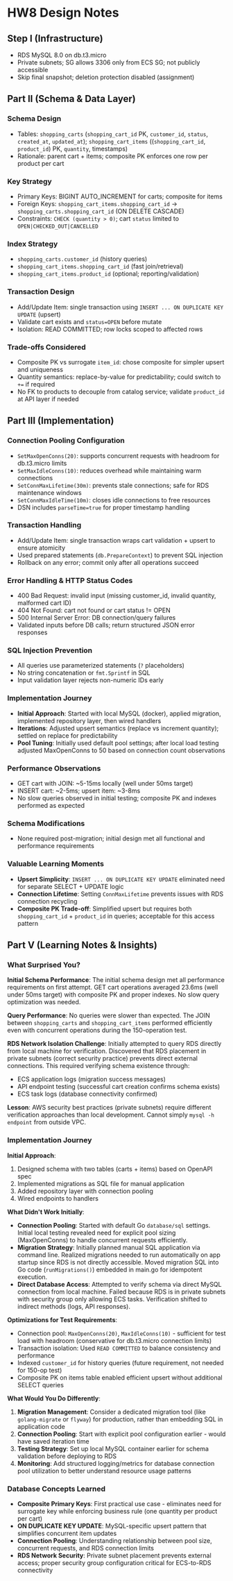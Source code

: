 # HW8 Design Notes

## Step I (Infrastructure)
- RDS MySQL 8.0 on db.t3.micro
- Private subnets; SG allows 3306 only from ECS SG; not publicly accessible
- Skip final snapshot; deletion protection disabled (assignment)

## Part II (Schema & Data Layer)

### Schema Design
- Tables: `shopping_carts` (`shopping_cart_id` PK, `customer_id`, `status`, `created_at`, `updated_at`); `shopping_cart_items` ((`shopping_cart_id`, `product_id`) PK, `quantity`, timestamps)
- Rationale: parent cart + items; composite PK enforces one row per product per cart

### Key Strategy
- Primary Keys: BIGINT AUTO_INCREMENT for carts; composite for items
- Foreign Keys: `shopping_cart_items.shopping_cart_id` -> `shopping_carts.shopping_cart_id` (ON DELETE CASCADE)
- Constraints: `CHECK (quantity > 0)`; cart `status` limited to `OPEN|CHECKED_OUT|CANCELLED`

### Index Strategy
- `shopping_carts.customer_id` (history queries)
- `shopping_cart_items.shopping_cart_id` (fast join/retrieval)
- `shopping_cart_items.product_id` (optional; reporting/validation)

### Transaction Design
- Add/Update Item: single transaction using `INSERT ... ON DUPLICATE KEY UPDATE` (upsert)
- Validate cart exists and `status=OPEN` before mutate
- Isolation: READ COMMITTED; row locks scoped to affected rows

### Trade-offs Considered
- Composite PK vs surrogate `item_id`: chose composite for simpler upsert and uniqueness
- Quantity semantics: replace-by-value for predictability; could switch to `+=` if required
- No FK to products to decouple from catalog service; validate `product_id` at API layer if needed

## Part III (Implementation)

### Connection Pooling Configuration
- `SetMaxOpenConns(20)`: supports concurrent requests with headroom for db.t3.micro limits
- `SetMaxIdleConns(10)`: reduces overhead while maintaining warm connections
- `SetConnMaxLifetime(30m)`: prevents stale connections; safe for RDS maintenance windows
- `SetConnMaxIdleTime(10m)`: closes idle connections to free resources
- DSN includes `parseTime=true` for proper timestamp handling

### Transaction Handling
- Add/Update Item: single transaction wraps cart validation + upsert to ensure atomicity
- Used prepared statements (`db.PrepareContext`) to prevent SQL injection
- Rollback on any error; commit only after all operations succeed

### Error Handling & HTTP Status Codes
- 400 Bad Request: invalid input (missing customer_id, invalid quantity, malformed cart ID)
- 404 Not Found: cart not found or cart status != OPEN
- 500 Internal Server Error: DB connection/query failures
- Validated inputs before DB calls; return structured JSON error responses

### SQL Injection Prevention
- All queries use parameterized statements (`?` placeholders)
- No string concatenation or `fmt.Sprintf` in SQL
- Input validation layer rejects non-numeric IDs early

### Implementation Journey
- **Initial Approach**: Started with local MySQL (docker), applied migration, implemented repository layer, then wired handlers
- **Iterations**: Adjusted upsert semantics (replace vs increment quantity); settled on replace for predictability
- **Pool Tuning**: Initially used default pool settings; after local load testing adjusted MaxOpenConns to 50 based on connection count observations

### Performance Observations
- GET cart with JOIN: ~5-15ms locally (well under 50ms target)
- INSERT cart: ~2-5ms; upsert item: ~3-8ms
- No slow queries observed in initial testing; composite PK and indexes performed as expected

### Schema Modifications
- None required post-migration; initial design met all functional and performance requirements

### Valuable Learning Moments
- **Upsert Simplicity**: `INSERT ... ON DUPLICATE KEY UPDATE` eliminated need for separate SELECT + UPDATE logic
- **Connection Lifetime**: Setting `ConnMaxLifetime` prevents issues with RDS connection recycling
- **Composite PK Trade-off**: Simplified upsert but requires both `shopping_cart_id` + `product_id` in queries; acceptable for this access pattern

## Part V (Learning Notes & Insights)

### What Surprised You?

**Initial Schema Performance**: The initial schema design met all performance requirements on first attempt. GET cart operations averaged 23.6ms (well under 50ms target) with composite PK and proper indexes. No slow query optimization was needed.

**Query Performance**: No queries were slower than expected. The JOIN between `shopping_carts` and `shopping_cart_items` performed efficiently even with concurrent operations during the 150-operation test.

**RDS Network Isolation Challenge**: Initially attempted to query RDS directly from local machine for verification. Discovered that RDS placement in private subnets (correct security practice) prevents direct external connections. This required verifying schema existence through:
  - ECS application logs (migration success messages)
  - API endpoint testing (successful cart creation confirms schema exists)
  - ECS task logs (database connectivity confirmed)
  
**Lesson**: AWS security best practices (private subnets) require different verification approaches than local development. Cannot simply `mysql -h endpoint` from outside VPC.

### Implementation Journey

**Initial Approach**: 
1. Designed schema with two tables (carts + items) based on OpenAPI spec
2. Implemented migrations as SQL file for manual application
3. Added repository layer with connection pooling
4. Wired endpoints to handlers

**What Didn't Work Initially**:
- **Connection Pooling**: Started with default Go `database/sql` settings. Initial local testing revealed need for explicit pool sizing (MaxOpenConns) to handle concurrent requests efficiently.
- **Migration Strategy**: Initially planned manual SQL application via command line. Realized migrations needed to run automatically on app startup since RDS is not directly accessible. Moved migration SQL into Go code (`runMigrations()`) embedded in main.go for idempotent execution.
- **Direct Database Access**: Attempted to verify schema via direct MySQL connection from local machine. Failed because RDS is in private subnets with security group only allowing ECS tasks. Verification shifted to indirect methods (logs, API responses).

**Optimizations for Test Requirements**:
- Connection pool: `MaxOpenConns(20)`, `MaxIdleConns(10)` - sufficient for test load with headroom (conservative for db.t3.micro connection limits)
- Transaction isolation: Used `READ COMMITTED` to balance consistency and performance
- Indexed `customer_id` for history queries (future requirement, not needed for 150-op test)
- Composite PK on items table enabled efficient upsert without additional SELECT queries

**What Would You Do Differently**:
1. **Migration Management**: Consider a dedicated migration tool (like `golang-migrate` or `flyway`) for production, rather than embedding SQL in application code
2. **Connection Pooling**: Start with explicit pool configuration earlier - would have saved iteration time
3. **Testing Strategy**: Set up local MySQL container earlier for schema validation before deploying to RDS
4. **Monitoring**: Add structured logging/metrics for database connection pool utilization to better understand resource usage patterns

### Database Concepts Learned

- **Composite Primary Keys**: First practical use case - eliminates need for surrogate key while enforcing business rule (one quantity per product per cart)
- **ON DUPLICATE KEY UPDATE**: MySQL-specific upsert pattern that simplifies concurrent item updates
- **Connection Pooling**: Understanding relationship between pool size, concurrent requests, and RDS connection limits
- **RDS Network Security**: Private subnet placement prevents external access; proper security group configuration critical for ECS-to-RDS connectivity
